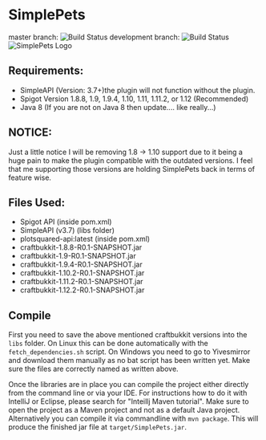 # SimplePets
master branch: ![Build Status](https://travis-ci.org/brainsynder-Dev/SimplePets.svg?branch=master "Build Status")
development branch: ![Build Status](https://travis-ci.org/brainsynder-Dev/SimplePets.svg?branch=development "Build Status")
![SimplePets Logo](http://brainsynder.us/assets/SimplePets.jpg "SimplePets Logo")

## Requirements:
- SimpleAPI (Version: 3.7+)the plugin will not function without the plugin.
- Spigot Version 1.8.8, 1.9, 1.9.4, 1.10, 1.11, 1.11.2, or 1.12 (Recommended)
- Java 8 (If you are not on Java 8 then update.... like really...)

## NOTICE:
Just a little notice I will be removing 1.8 -> 1.10 support due to it being a huge pain to make the plugin compatible with the outdated versions. I feel that me supporting those versions are holding SimplePets back in terms of feature wise. 

## Files Used:
- Spigot API (inside pom.xml)
- SimpleAPI (v3.7) (libs folder)
- plotsquared-api:latest (inside pom.xml)
- craftbukkit-1.8.8-R0.1-SNAPSHOT.jar
- craftbukkit-1.9-R0.1-SNAPSHOT.jar
- craftbukkit-1.9.4-R0.1-SNAPSHOT.jar
- craftbukkit-1.10.2-R0.1-SNAPSHOT.jar
- craftbukkit-1.11.2-R0.1-SNAPSHOT.jar
- craftbukkit-1.12.2-R0.1-SNAPSHOT.jar

## Compile

First you need to save the above mentioned craftbukkit versions into the `libs` folder. On Linux this can be done automatically with the `fetch_dependencies.sh` script. On Windows you need to go to Yivesmirror and download them manually as no bat script has been written yet. Make sure the files are correctly named as written above.

Once the libraries are in place you can compile the project either directly from the command line or via your IDE.
For instructions how to do it with IntelliJ or Eclipse, please search for "Inteillj Maven tutorial". Make sure to open the project as a Maven project and not as a default Java project. Alternatively you can compile it via commandline with `mvn package`. This will produce the finished jar file at `target/SimplePets.jar`.
